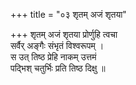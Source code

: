 +++
title = "०३ शृतम् अजं शृतया"

+++
शृतम् अजं शृतया प्रोर्णुहि त्वचा  
सर्वैर् अङ्गैः संभृतं विश्वरूपम् ।  
स उत् तिष्ठ प्रेहि नाकम् उत्तमं  
पद्भिश् चतुर्भिः प्रति तिष्ठ दिक्षु ॥